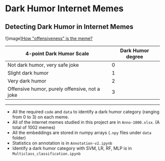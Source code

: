 # Dark Humor Internet Memes
## Detecting Dark Humor in Internet Memes

![image][How "offensiveness" is the meme?](https://github.com/jl908069/Dark-humor/blob/master/example.jpeg)

| 4-point Dark Humor Scale | Dark Humor degree |
| --- | --- |
| Not dark humor, very safe joke | 0 |
| Slight dark humor | 1 |
| Very dark humor | 2 |
| Offensive humor, purely offensive, not a joke | 3 |
------------------------------------------------------------------------------
- All the required `code` and `data` to identify a dark humor category (ranging from 0 to 3) on each meme.
- All of the internet memes studied in this project are in `Anno-1000.xlsx`. (A total of 1002 memes)
- All the embeddings are stored in numpy arrays (`.npy` files under `data` folder)
- Statistics on annotation is in `Annotation-v2.ipynb`
- Identify a dark humor category with SVM, LR, RF, MLP is in `Multiclass_classification.ipynb` 
